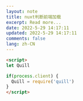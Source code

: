 ```yaml
---
layout: note
title: nuxt判断前端加载
excerpt: Read more...
date: 2022-5-29 14:17:11
updated: 2022-5-29 14:17:11
comments: false
lang: zh-CN
---
```


```html
<script>
let Quill

if(process.client) {
  Quill = require('quill')
}
</script>
```
  